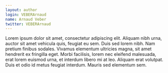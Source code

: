 ```yaml
---
layout: author
login: VEBERArnaud
name: Arnaud Veber
twitter: VEBERArnaud
---
```

Lorem ipsum dolor sit amet, consectetur adipiscing elit. Aliquam nibh urna, auctor sit amet vehicula quis, feugiat eu sem. Duis sed lorem nibh. Nam pretium finibus sodales. Vivamus elementum ultricies magna, sit amet hendrerit ex fringilla eget. Morbi facilisis, lorem nec eleifend malesuada, erat lorem euismod urna, et interdum libero mi at leo. Aliquam erat volutpat. Duis et odio id metus feugiat interdum. Mauris sed elementum sem.

